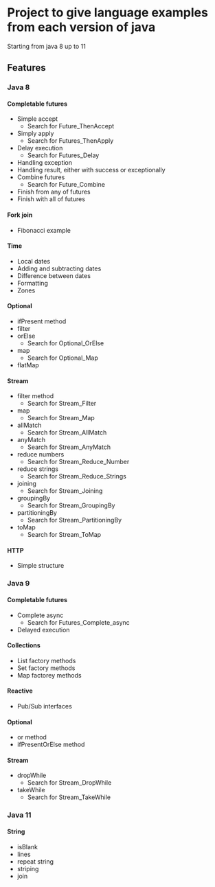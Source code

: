 # Project to give language examples from each version of java

Starting from java 8 up to 11

## Features
### Java 8
#### Completable futures
- Simple accept
  - Search for Future_ThenAccept
- Simply apply
  - Search for Futures_ThenApply
- Delay execution
  - Search for Futures_Delay
- Handling exception
- Handling result, either with success or exceptionally
- Combine futures
  - Search for Future_Combine
- Finish from any of futures
- Finish with all of futures

#### Fork join
- Fibonacci example

#### Time
- Local dates
- Adding and subtracting dates
- Difference between dates
- Formatting
- Zones

#### Optional
- ifPresent method
- filter
- orElse
  - Search for Optional_OrElse
- map
  - Search for Optional_Map
- flatMap

#### Stream
- filter method
  - Search for Stream_Filter
- map
  - Search for Stream_Map
- allMatch
  - Search for Stream_AllMatch
- anyMatch
  - Search for Stream_AnyMatch
- reduce numbers
  - Search for Stream_Reduce_Number
- reduce strings
  - Search for Stream_Reduce_Strings
- joining
  - Search for Stream_Joining
- groupingBy
  - Search for Stream_GroupingBy
- partitioningBy
  - Search for Stream_PartitioningBy
- toMap
  - Search for Stream_ToMap

#### HTTP
- Simple structure

### Java 9
#### Completable futures
- Complete async
  - Search for Futures_Complete_async
- Delayed execution

#### Collections
- List factory methods
- Set factory methods
- Map factorey methods

#### Reactive
- Pub/Sub interfaces

#### Optional
- or method
- ifPresentOrElse method

#### Stream
- dropWhile
  - Search for Stream_DropWhile
- takeWhile
  - Search for Stream_TakeWhile

### Java 11
#### String
- isBlank
- lines
- repeat string
- striping
- join